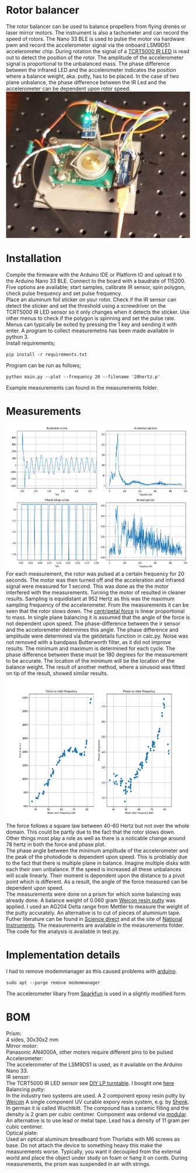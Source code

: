 # Rotor balancer
The rotor balancer can be used to balance propellers from flying drones or laser mirror motors.
The instrument is also a tachometer and can record the speed of rotors. The Nano 33 BLE is used to pulse the motor via hardware pwm and record the accelerometer signal via the onboard LSM9DS1 accelerometer chip.
During rotation the signal of a [TCRT5000 IR LED](https://opencircuit.nl/Product/TCRT5000-Infrarood-lijn-detectie-module) is read out to detect the position of the rotor.
The amplitude of the accelerometer signal is proportional to the unbalanced mass. The phase difference between the infrared LED and the accelerometer indicates the position where a balance weight, aka. putty, has to be placed.
In the case of two plane unbalance, the phase difference between the IR Led and the accelerometer can be dependent upon rotor speed. <br>
<img src="images/setup.jpg" align="center" height="400"/>

# Installation
Compile the firmware with the Arduino IDE or Platform IO and upload it to the Arduino Nano 33 BLE.
Connect to the board with a baudrate of 115200. Five options are available; start samples, calibrate IR sensor, spin polygon,
check pulse frequency and set pulse frequency. <br>
Place an aluminum foil sticker on your rotor. Check if the IR sensor can detect the sticker and set the threshold using a screwdriver on the TCRT5000 IR LED sensor so it only changes when it detects the sticker. Use other menus to check if the polygon is spinning and set the pulse rate. Menus can typically be exited by pressing the 1 key and sending it with enter.
A program to collect measuremetns has been made available in python 3. <br>
Install requirements;
```console
pip install -r requirements.txt
```
Program can be run as follows;
```console
python main.py --plot --frequency 20 --filename '20hertz.p'
```
Example measurements can found in the measurements folder. 

# Measurements
<img src="images/singleresult.png" align="center" height="400"/><br>
For each measurement, the rotor was pulsed at a certain frequency for 20 seconds.
The motor was then turned off and the acceleration and infrared signal were measured for 1 second.
This was done as the the motor interfered with the measurements. Turning the motor of resulted in cleaner results.
Sampling is equidistant at 952 Hertz as this was the maximum sampling frequency of the accelerometer.
From the measurements it can be seen that the rotor slows down.
The [centripetal force](https://en.wikipedia.org/wiki/Centripetal_force) is linear proportional to mass.
In single plane balancing it is assumed that the angle of the force is not dependent upon speed. The phase-difference between the ir sensor and the acceloremeter determines this angle. The phase difference and amplitude were determined via the getdetails function in calc.py. Noise was not removed with a bandpass Butterworth filter, as it did not improve results. The minimum and maximum is determined for each cycle. The phase difference between these must be 180 degrees for the measurement to be accurate. The location of the minimum will be the location of the balance weight. The result of another method, where a sinusoid was fitted on tip of the result, showed similar results. <br> 
<img src="images/results.png" align="center" height="400"/><br>
The force follows a square law between 40-60 Hertz but not over the whole domain. This could be partly due to 
the fact that the rotor slows down. Other things most play a role as well as there is a noticable change around 78 hertz in both the force and phase plot. <br>
The phase angle between the minimum amplitude of the accelerometer and the peak of the photodiode is dependent upon speed.
This is problably due to the fact that there is multiple plane in balance. Imagine multiple disks with each their own unbalance. If the speed is increased all these unbalances will scale linearly. 
Their moment is dependent upon the distance to a pivot point which is different. As a result, the angle of the force measured can be dependent upon speed. <br>
The measurements were done on a prism for which some balancing was already done. A balance weight of 0.060 gram [Weicon resin putty](https://www.weicon.de/en/products/adhesives-and-sealants/2-component-adhesives-and-sealants/epoxy-resin-systems/plastic-metal/298/epoxy-resin-putty) was applied. I used an AG204 Delta range from Mettler to measure the weight of the putty accurately. An alternative is to cut of pieces of aluminium tape. Futher literature can be found in [Science direct](https://www.sciencedirect.com/science/article/pii/S2351988616300185) and at the site of [National Instruments](https://forums.ni.com/t5/Example-Programs/Two-Plane-Balancing-Example-with-DAQmx/ta-p/3996066?profile.language=en).
The measurements are available in the measurements folder. The code for the analysis is available in test.py.


# Implementation details
I had to remove modemmanager as this caused problems with [arduino](https://forum.arduino.cc/index.php?topic=575194.0).
```console
sudo apt --purge remove modemmanager
```
The accelerometer libary from [Sparkfun](https://github.com/sparkfun/SparkFun_LSM9DS1_Arduino_Library) is used in a slightly modified form.


# BOM
Prism:<br>
4 sides, 30x30x2 mm <br>
Mirror motor: <br>
Panasonic AN4000A, other moters require different pins to be pulsed <br>
Accelerometer: <br>
The accelerometer of the LSM9DS1 is used, as it available on the Arduino Nano 33. <br>
IR sensor: <br>
The TCRT5000 IR LED sensor see [DIY LP turntable](https://www.stockholmviews.com/wp/diy-lp-turntable-tachometer/). I bought one [here](https://opencircuit.nl/Product/TCRT5000-Infrarood-lijn-detectie-module) <br>
Balancing putty: <br>
In the industry two systems are used. A 2 component epoxy resin putty by [Weicon](https://www.weicon.de/en/products/adhesives-and-sealants/2-component-adhesives-and-sealants/epoxy-resin-systems/plastic-metal/298/epoxy-resin-putty)
A single component UV curable expory resin system, e.g. by [Shenk](http://www.schenck-worldwide.com/PDF/de-de1/Epoxidharz-Unwucht-Korrektursystem.pdf). In german it is called Wuchtkitt. The compound has a ceramic filling and the density is 2 gram per cubic centimer. Component was ordered via [modular](https://www.modulor.de).
An alternative is to use lead or metal tape. Lead has a density of 11 gram per cubic centimer. <br>
Optical plate: <br>
Used an optical aluminum breadboard from Thorlabs with M6 screws as base. Do not attach the device to something heavy this make the measurements worse. Typically, you want it decoupled from the external world and place the object under study on foam or hang it on cords. During measurements, the prism was suspended in air with strings.
